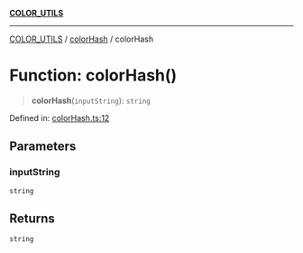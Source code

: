 [**COLOR_UTILS**](../../README.md)

***

[COLOR_UTILS](../../README.md) / [colorHash](../README.md) / colorHash

# Function: colorHash()

> **colorHash**(`inputString`): `string`

Defined in: [colorHash.ts:12](https://github.com/dailker/everyutil/blob/8ebd741383aff061deffff96bf58a9059d1b9944/src/color/colorHash.ts#L12)

## Parameters

### inputString

`string`

## Returns

`string`
